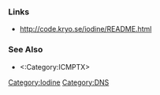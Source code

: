 ### Links

-   <http://code.kryo.se/iodine/README.html>

### See Also

-   <:Category:ICMPTX>

<Category:Iodine> <Category:DNS>
